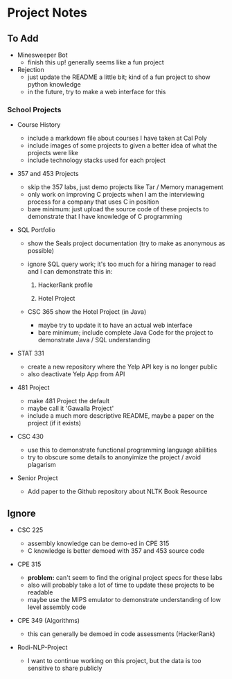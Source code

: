 # Project Notes

## To Add

* Minesweeper Bot
  * finish this up! generally seems like a fun project
* Rejection
  * just update the README a little bit; kind of a fun project to show python knowledge
  * in the future, try to make a web interface for this

### School Projects

* Course History

  * include a markdown file about courses I have taken at Cal Poly
  * include images of some projects to given a better idea of what the projects were like
  * include technology stacks used for each project

* 357 and 453 Projects

  * skip the 357 labs, just demo projects like Tar / Memory management
  * only work on improving C projects when I am the interviewing process for a company that uses C in position
  * bare minimum: just upload the source code of these projects to demonstrate that I have knowledge of C programming

* SQL Portfolio

  * show the Seals project documentation (try to make as anonymous as possible)

  * ignore SQL query work; it's too much for a hiring manager to read and I can demonstrate this in:

    1. HackerRank profile

    2. Hotel Project

  * CSC 365 show the Hotel Project (in Java)

    * maybe try to update it to have an actual web interface
    * bare minimum; include complete Java Code for the project to demonstrate Java / SQL understanding

* STAT 331

  * create a new repository where the Yelp API key is no longer public
  * also deactivate Yelp App from API

* 481 Project

  * make 481 Project the default 
  * maybe call it 'Gawalla Project'
  * include a much more descriptive README, maybe a paper on the project (if it exists)

* CSC 430

  * use this to demonstrate functional programming language abilities
  * try to obscure some details to anonyimize the project / avoid plagarism

* Senior Project

  * Add paper to the Github repository about NLTK Book Resource

## Ignore

* CSC 225 
  * assembly knowledge can be demo-ed in CPE 315
  * C knowledge is better demoed with 357 and 453 source code
* CPE 315
  * **problem:** can't seem to find the original project specs for these labs
  * also will probably take a lot of time to update these projects to be readable
  * maybe use the MIPS emulator to demonstrate understanding of low level assembly code

* CPE 349 (Algorithms)
  * this can generally be demoed in code assessments (HackerRank) 

* Rodi-NLP-Project
  * I want to continue working on this project, but the data is too sensitive to share publicly